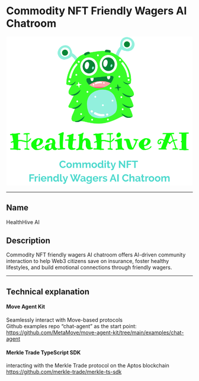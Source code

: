 # Commodity NFT Friendly Wagers AI Chatroom

![HealthHive AI](./logo.PNG "HealthHive AI")

----
## Name
HealthHive AI

## Description
Commodity NFT friendly wagers AI chatroom offers AI-driven community interaction to help Web3 citizens save on insurance, foster healthy lifestyles, and build emotional connections through friendly wagers.

----
## Technical explanation

#### Move Agent Kit
Seamlessly interact with Move-based protocols  
Github examples repo “chat-agent” as the start point:  
https://github.com/MetaMove/move-agent-kit/tree/main/examples/chat-agent  

#### Merkle Trade TypeScript SDK
interacting with the Merkle Trade protocol on the Aptos blockchain  
https://github.com/merkle-trade/merkle-ts-sdk  

